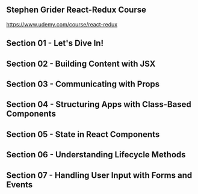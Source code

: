 ## Stephen Grider React-Redux Course
https://www.udemy.com/course/react-redux

## Section 01 - Let's Dive In!

## Section 02 - Building Content with JSX

## Section 03 - Communicating with Props

## Section 04 - Structuring Apps with Class-Based Components

## Section 05 - State in React Components

## Section 06 - Understanding Lifecycle Methods

## Section 07 - Handling User Input with Forms and Events
